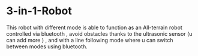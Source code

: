 # 3-in-1-Robot
This robot with different mode is able to function as an All-terrain robot controlled via bluetooth , avoid obstacles thanks to the ultrasonic sensor (u can add more ) , and with a line following mode where u can switch between modes using bluetooth.
